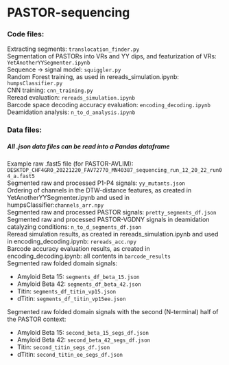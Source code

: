# PASTOR-sequencing
### Code files:
Extracting segments: ``translocation_finder.py`` \
Segmentation of PASTORs into VRs and YY dips, and featurization of VRs: ``YetAnotherYYSegmenter.ipynb`` \
Sequence -> signal model: ``squiggler.py`` \
Random Forest training, as used in rereads_simulation.ipynb: ``humpsClassifier.py`` \
CNN training: ``cnn_training.py`` \
Reread evaluation: ``rereads_simulation.ipynb`` \
Barcode space decoding accuracy evaluation: ``encoding_decoding.ipynb`` \
Deamidation analysis:  ``n_to_d_analysis.ipynb``

### Data files:
##### All .json data files can be read into a Pandas dataframe
Example raw .fast5 file (for PASTOR-AVLIM): ``DESKTOP_CHF4GRO_20221220_FAV72770_MN40387_sequencing_run_12_20_22_run04_a.fast5`` \
Segmented raw and processed P1-P4 signals: ``yy_mutants.json`` \
Ordering of channels in the DTW-distance features, as created in YetAnotherYYSegmenter.ipynb and used in humpsClassifier:``channels_arr.npy``\
Segmented raw and processed PASTOR signals: ``pretty_segments_df.json`` \
Segmented raw and processed PASTOR-VGDNY signals in deamidation catalyzing conditions: ``n_to_d_segments_df.json``\
Reread simulation results, as created in rereads_simulation.ipynb and used in encoding_decoding.ipynb: ``rereads_acc.npy`` \
Barcode accuracy evaluation results, as created in encoding_decoding.ipynb: all contents in ``barcode_results`` \
Segmented raw folded domain signals:
* Amyloid Beta 15: ``segments_df_beta_15.json``
* Amyloid Beta 42: ``segments_df_beta_42.json``
* Titin: ``segments_df_titin_vp15.json``
* dTitin: ``segments_df_titin_vp15ee.json``

Segmented raw folded domain signals with the second (N-terminal) half of the PASTOR context:
* Amyloid Beta 15: ``second_beta_15_segs_df.json``
* Amyloid Beta 42: ``second_beta_42_segs_df.json``
* Titin: ``second_titin_segs_df.json``
* dTitin: ``second_titin_ee_segs_df.json``
